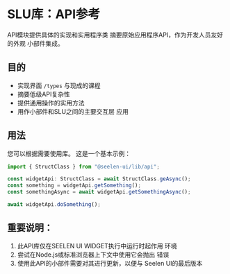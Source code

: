 # **SLU库：API参考**

API模块提供具体的实现和实用程序类 摘要原始应用程序API，作为开发人员友好的外观
小部件集成。

## **目的**

- 实现界面 `/types` 与现成的课程
- 摘要低级API复杂性
- 提供通用操作的实用方法
- 用作小部件和SLU之间的主要交互层 应用

## **用法**

您可以根据需要使用库。 这是一个基本示例：

```ts
import { StructClass } from "@seelen-ui/lib/api";

const widgetApi: StructClass = await StructClass.geAsync();
const something = widgetApi.getSomething();
const somethingAsync = await widgetApi.getSomethingAsync();

await widgetApi.doSomething();
```

## **重要说明：**

1. 此API库仅在SEELEN UI WIDGET执行中运行时起作用 环境
2. 尝试在Node.js或标准浏览器上下文中使用它会抛出 错误
3. 使用此API的小部件需要对其进行更新，以便与 Seelen UI的最后版本
